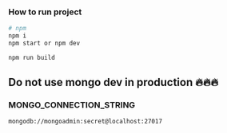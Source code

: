 ### How to run project

```sh
# npm
npm i
npm start or npm dev


```

```sh
npm run build
```

## Do not use mongo dev in production 🔥🔥🔥

### MONGO_CONNECTION_STRING
```sh
mongodb://mongoadmin:secret@localhost:27017
```